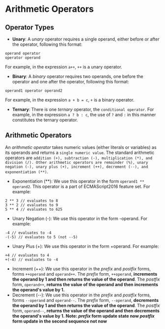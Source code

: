 # Arithmetic Operators
## Operator Types
* **Unary**: A _unary_ operator requires a single operand, either before or after the operator, following this format:
```
operand operator
operator operand
```
For example, in the expression `a++`, `++` is a unary operator.
* **Binary**: A _binary_ operator requires two operands, one before the operator and one after the operator, following this format:
```
operand1 operator operand2
```
For example, in the expression `a + b = c`, `+` is a binary operator.
* **Ternary**: There is one _ternary_ operator, the `conditional operator`. For example, in the expression `a ? b : c`, the use of `?` and `:` in this manner constitutes the ternary operator. 

## Arithmetic Operators
An _arithmetic operator_ takes numeric values (either literals or variables) as its operands and returns a `single numeric value`. The standard arithmetic operators are `addition (+), subtraction (-), multiplication (*), and division (/). Other arithmetic operators are remainder (%), unary negation (-), unary plus (+), increment (++), decrement (--), and exponentiation (**)`.
* Exponentiation (\*\*): We use this operator in the form `operand1 ** operand2`. This operator is a part of ECMAScript2016 feature set. For example:
```
2 ** 3 // evaluates to 8
3 ** 2 // evaluates to 9
5 ** 4 // evaluates to 625 
```
* Unary Negation (-): We use this operator in the form -operand. For example:
```
-4 // evaluates to -4
-(-5) // evaluates to 5 (not --5)
```
* Unary Plus (+): We use this operator in the form +operand. For example:
```
+4 // evaluates to 4
+(-4) // evaluates to -4
```
* Increment (++): We use this operator in the _prefix_ and _postfix_ forms, forms `++operand` and `operand++`. The _prefix_ form, `++operand`, **increments the operand by 1 and then returns the value of the operand**. The _postfix_ form, `operand++`, **returns the value of the operand and then increments the operand's value by 1.**
* Decrement (--): We use this operator in the _prefix_ and _postfix_ forms, forms `--operand` and `operand--`. The _prefix_ form, `--operand`, **decrements the operand by 1 and then returns the value of the operand**. The _postfix_ form, `operand--`, **returns the value of the operand and then decrements the operand's value by 1.**
**Note: _prefix_ form update state now
        _postfix_ form update in the second sequence not now**

